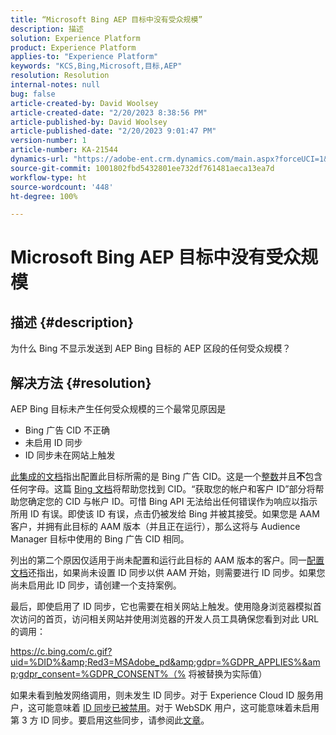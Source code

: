 ```yaml
---
title: “Microsoft Bing AEP 目标中没有受众规模”
description: 描述
solution: Experience Platform
product: Experience Platform
applies-to: "Experience Platform"
keywords: "KCS,Bing,Microsoft,目标,AEP"
resolution: Resolution
internal-notes: null
bug: false
article-created-by: David Woolsey
article-created-date: "2/20/2023 8:38:56 PM"
article-published-by: David Woolsey
article-published-date: "2/20/2023 9:01:47 PM"
version-number: 1
article-number: KA-21544
dynamics-url: "https://adobe-ent.crm.dynamics.com/main.aspx?forceUCI=1&pagetype=entityrecord&etn=knowledgearticle&id=70f58394-5eb1-ed11-83fe-6045bd006e5a"
source-git-commit: 1001802fbd5432801ee732df761481aeca13ea7d
workflow-type: ht
source-wordcount: '448'
ht-degree: 100%

---
```


# Microsoft Bing AEP 目标中没有受众规模

## 描述 {#description}

为什么 Bing 不显示发送到 AEP Bing 目标的 AEP 区段的任何受众规模？

## 解决方法 {#resolution}


AEP Bing 目标未产生任何受众规模的三个最常见原因是

- Bing 广告 CID 不正确
- 未启用 ID 同步
- ID 同步未在网站上触发


[此集成的文档](https://experienceleague.adobe.com/docs/experience-platform/destinations/catalog/advertising/bing.html?lang=en)指出配置此目标所需的是 Bing 广告 CID。这是一个<u>整数</u>并且<b>不</b>包含任何字母。这篇 [Bing 文档](https://learn.microsoft.com/en-us/advertising/guides/get-started?view=bingads-13)将帮助您找到 CID。“获取您的帐户和客户 ID”部分将帮助您确定您的 CID 与帐户 ID。可惜 Bing API 无法给出任何错误作为响应以指示所用 ID 有误。即使该 ID 有误，点击仍被发给 Bing 并被其接受。如果您是 AAM 客户，并拥有此目标的 AAM 版本（并且正在运行），那么这将与 Audience Manager 目标中使用的 Bing 广告 CID 相同。

列出的第二个原因仅适用于尚未配置和运行此目标的 AAM 版本的客户。同一[配置文档](https://experienceleague.adobe.com/docs/experience-platform/destinations/catalog/advertising/bing.html?lang=en)还指出，如果尚未设置 ID 同步以供 AAM 开始，则需要进行 ID 同步。如果您尚未启用此 ID 同步，请创建一个支持案例。

最后，即使启用了 ID 同步，它也需要在相关网站上触发。使用隐身浏览器模拟首次访问的首页，访问相关网站并使用浏览器的开发人员工具确保您看到对此 URL 的调用：

https://c.bing.com/c.gif?uid=%DID%&amp;Red3=MSAdobe_pd&amp;gdpr=%GDPR_APPLIES%&amp;gdpr_consent=%GDPR_CONSENT%（% 将被替换为实际值）

如果未看到触发网络调用，则未发生 ID 同步。对于 Experience Cloud ID 服务用户，这可能意味着 [ID 同步已被禁用](https://experienceleague.adobe.com/docs/id-service/using/id-service-api/configurations/disableidsync.html?lang=en)。对于 WebSDK 用户，这可能意味着未启用第 3 方 ID 同步。要启用这些同步，请参阅此[文章](https://experienceleague.adobe.com/docs/experience-cloud-kcs/kbarticles/KA-20248.html?lang=en)。






